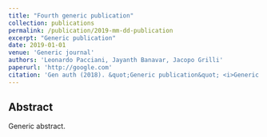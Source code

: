 ```yaml
---
title: "Fourth generic publication"
collection: publications
permalink: /publication/2019-mm-dd-publication
excerpt: "Generic publication"
date: 2019-01-01
venue: 'Generic journal'
authors: 'Leonardo Pacciani, Jayanth Banavar, Jacopo Grilli'
paperurl: 'http://google.com'
citation: 'Gen auth (2018). &quot;Generic publication&quot; <i>Generic journal</i>.'
---
```


## Abstract
Generic abstract.
